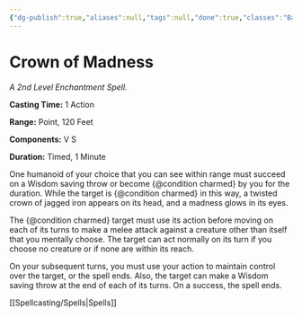 ```yaml
---
{"dg-publish":true,"aliases":null,"tags":null,"done":true,"classes":"Bard, Sorcerer, Warlock, Wizard,","spellLevel":2,"school":"Enchantment","source":"PHB","permalink":"/spells/crown-of-madness/","dgHomeLink":false,"dgPassFrontmatter":true}
---
```


# Crown of Madness
*A 2nd Level Enchantment Spell.*

**Casting Time:** 1 Action

**Range:** Point, 120 Feet

**Components:** V S 

**Duration:** Timed, 1 Minute

One humanoid of your choice that you can see within range must succeed on a Wisdom saving throw or become {@condition charmed} by you for the duration. While the target is {@condition charmed} in this way, a twisted crown of jagged iron appears on its head, and a madness glows in its eyes.



The {@condition charmed} target must use its action before moving on each of its turns to make a melee attack against a creature other than itself that you mentally choose. The target can act normally on its turn if you choose no creature or if none are within its reach.



On your subsequent turns, you must use your action to maintain control over the target, or the spell ends. Also, the target can make a Wisdom saving throw at the end of each of its turns. On a success, the spell ends.

[[Spellcasting/Spells|Spells]]